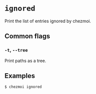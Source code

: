 # `ignored`

Print the list of entries ignored by chezmoi.

## Common flags

### `-t`, `--tree`

Print paths as a tree.

## Examples

```console
$ chezmoi ignored
```
